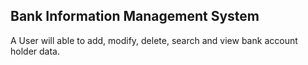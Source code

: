 ## Bank Information Management System
A User will able to add, modify, delete, search and view bank account holder data.




